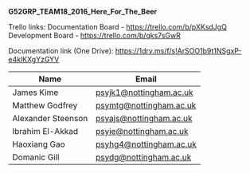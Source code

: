 **G52GRP_TEAM18_2016_Here_For_The_Beer**

Trello links:
Documentation Board - https://trello.com/b/pXKsdJgQ
Development Board - https://trello.com/b/qks7sGwR

Documentation link (One Drive):
https://1drv.ms/f/s!ArSOO1b9t1NSgxP-e4klKXgYzGYV

| Name               | Email                   |
| -------------------|------------------------ |
| James Kime         | psyjk1@nottingham.ac.uk |
| Matthew Godfrey    | psymtg@nottingham.ac.uk |
| Alexander Steenson | psyajs@nottingham.ac.uk |
| Ibrahim El-Akkad   | psyie@nottingham.ac.uk  |
| Haoxiang Gao       | psyhg4@nottingham.ac.uk |
| Domanic Gill       | psydg@nottingham.ac.uk  |



